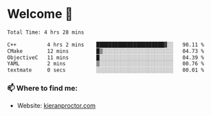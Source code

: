 # Welcome 🦘

<!--START_SECTION:waka-->

```txt
Total Time: 4 hrs 28 mins

C++          4 hrs 2 mins    ██████████████████████▓░░   90.11 %
CMake        12 mins         █▒░░░░░░░░░░░░░░░░░░░░░░░   04.73 %
ObjectiveC   11 mins         █░░░░░░░░░░░░░░░░░░░░░░░░   04.39 %
YAML         2 mins          ▒░░░░░░░░░░░░░░░░░░░░░░░░   00.76 %
textmate     0 secs          ░░░░░░░░░░░░░░░░░░░░░░░░░   00.01 %
```

<!--END_SECTION:waka-->

### 📫 Where to find me:

-   Website: [kieranproctor.com](https://kieranproctor.com/)
